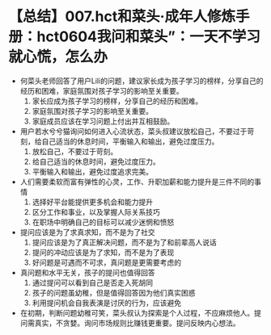 # 【总结】007.hct和菜头·成年人修炼手册：hct0604我问和菜头”：一天不学习就心慌，怎么办

-   何菜头老师回答了用户Lili的问题，建议家长成为孩子学习的榜样，分享自己的经历和困难，家庭氛围对孩子学习的影响至关重要。
    1.  家长应成为孩子学习的榜样，分享自己的经历和困难。
    2.  家庭氛围对孩子学习的影响至关重要。
    3.  家庭成员应该在学习问题上付出并互相鼓励。
-   用户若水兮兮猫询问如何进入心流状态，菜头叔建议放松自己，不要过于苛刻，给自己适当的休息时间，平衡输入和输出，避免过度压力。
    1.  放松自己，不要过于苛刻。
    2.  给自己适当的休息时间，避免过度压力。
    3.  平衡输入和输出，避免过度追求完美。
-   人们需要柔软而富有弹性的心灵，工作、升职加薪和能力提升是三件不同的事情
    1.  选择好平台能提供更多机会和能力提升
    2.  区分工作和事业，以及掌握人际关系技巧
    3.  在职场中明确自己的目标可以减少迷惘和愤怒
-   提问应该是为了求真求知，而不是为了社交
    1.  提问应该是为了真正解决问题，而不是为了和前辈高人说话
    2.  提问的冲动应该是为了求知，而不是为了表现
    3.  好问题是可遇而不可求，真问题是更需要考虑的
-   真问题和水平无关，孩子的提问也值得回答
    1.  通过提问可以看到自己是否走入死胡同
    2.  孩子的问题虽幼稚，但是值得回答因为他们真实困惑
    3.  利用提问机会自我表演是讨厌的行为，应该避免
-   在初期，判断问题幼稚可笑，菜头叔认为探索是个人过程，不应麻烦他人。提问需真实，不贪婪。询问市场规则比赚钱更重要。提问反映内心想法。